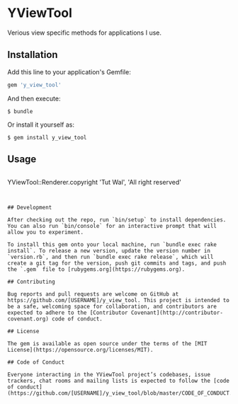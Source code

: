 # YViewTool

Verious view specific methods for applications I use.

## Installation

Add this line to your application's Gemfile:

```ruby
gem 'y_view_tool'
```

And then execute:

    $ bundle

Or install it yourself as:

    $ gem install y_view_tool

## Usage

```ruby

```
YViewTool::Renderer.copyright 'Tut Wal', 'All right reserved'
```


## Development

After checking out the repo, run `bin/setup` to install dependencies. You can also run `bin/console` for an interactive prompt that will allow you to experiment.

To install this gem onto your local machine, run `bundle exec rake install`. To release a new version, update the version number in `version.rb`, and then run `bundle exec rake release`, which will create a git tag for the version, push git commits and tags, and push the `.gem` file to [rubygems.org](https://rubygems.org).

## Contributing

Bug reports and pull requests are welcome on GitHub at https://github.com/[USERNAME]/y_view_tool. This project is intended to be a safe, welcoming space for collaboration, and contributors are expected to adhere to the [Contributor Covenant](http://contributor-covenant.org) code of conduct.

## License

The gem is available as open source under the terms of the [MIT License](https://opensource.org/licenses/MIT).

## Code of Conduct

Everyone interacting in the YViewTool project’s codebases, issue trackers, chat rooms and mailing lists is expected to follow the [code of conduct](https://github.com/[USERNAME]/y_view_tool/blob/master/CODE_OF_CONDUCT.md).
